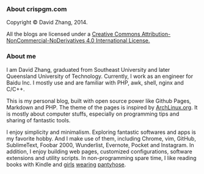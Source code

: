 ### About crispgm.com

Copyright &copy; David Zhang, 2014. 

All the blogs are licensed under a [Creative Commons Attribution-NonCommercial-NoDerivatives 4.0 International License.](http://creativecommons.org/licenses/by-nc-nd/4.0/) 

### About me

I am David Zhang, graduated from Southeast University and later Queensland University of Technology.
Currently, I work as an engineer for Baidu Inc.
I mostly use and are familiar with PHP, awk, shell, nginx and C/C++.

This is my personal blog, built with open source power like Github Pages, Markdown and PHP.
The theme of the pages is inspired by [ArchLinux.org](http://www.archlinux.org).
It is mostly about computer stuffs, especially on programming tips and sharing of fantastic tools.

I enjoy simplicity and minimalism.
Exploring fantastic softwares and apps is my favorite hobby.
And I make use of them, including Chrome, vim, GitHub, SublimeText, Foobar 2000, Wunderlist, Evernote, Pocket and Instagram.
In addition, I enjoy building web pages, customized configurations, software extensions and utility scripts.
In non-programming spare time, I like reading books with Kindle and [girls](http://crispgm.github.io/image/gwp1.jpg) [wearing](http://crispgm.github.io/image/gwp2.jpg) [pantyhose](http://crispgm.github.io/image/gwp3.jpg).  

